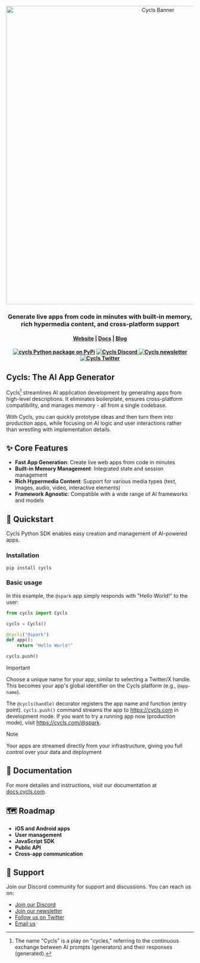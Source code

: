 <p align="center">
  <img src="https://github.com/user-attachments/assets/96bd304d-8116-4bce-8b8f-b08980875ad7" width="800px" alt="Cycls Banner">
</p>

<h3 align="center">
Generate live apps from code in minutes with built-in memory, <br/>rich hypermedia content, and cross-platform support
</h3>

<h4 align="center">
  <a href="https://cycls.com">Website</a> |
  <a href="https://docs.cycls.com">Docs</a> |
  <a href="https://docs.cycls.com">Blog</a>
</h4>

<h4 align="center">
  <a href="https://pypi.python.org/pypi/cycls"><img src="https://img.shields.io/pypi/v/cycls.svg?label=cycls+pypi&color=blueviolet" alt="cycls Python package on PyPi" /></a>
  <a href="https://discord.gg/XbxcTFBf7J">
    <img src="https://dcbadge.vercel.app/api/server/XbxcTFBf7J?style=flat" alt="Cycls Discord" />
  </a>
  <a href="https://blog.cycls.com"><img src="https://img.shields.io/badge/newsletter-blueviolet.svg?logo=substack&label=cycls" alt="Cycls newsletter" /></a>
  <a href="https://x.com/cycls_">
    <img src="https://img.shields.io/twitter/follow/cycls_" alt="Cycls Twitter" />
  </a>
</h4>


## Cycls: The AI App Generator
Cycls[^1] streamlines AI application development by generating apps from high-level descriptions. It eliminates boilerplate, ensures cross-platform compatibility, and manages memory - all from a single codebase.

With Cycls, you can quickly prototype ideas and then turn them into production apps, while focusing on AI logic and user interactions rather than wrestling with implementation details.

## ✨ Core Features
- **Fast App Generation**: Create live web apps from code in minutes
- **Built-in Memory Management**: Integrated state and session management
- **Rich Hypermedia Content**: Support for various media types (text, images, audio, video, interactive elements)
- **Framework Agnostic**: Compatible with a wide range of AI frameworks and models

## 🚀 Quickstart
Cycls Python SDK enables easy creation and management of AI-powered apps.

### Installation
```
pip install cycls
```

### Basic usage
In this example, the `@spark` app simply responds with "Hello World!" to the user:
```py
from cycls import Cycls

cycls = Cycls()

@cycls("@spark")
def app():
    return "Hello World!"

cycls.push()
```

> [!IMPORTANT]
> Choose a unique name for your app, similar to selecting a Twitter/X handle. This becomes your app's global identifier on the Cycls platform (e.g., `@app-name`).

The `@cycls(handle)` decorator registers the app name and function (entry point). `cycls.push()` command streams the app to https://cycls.com in development mode. If you want to try a running app now (production mode), visit https://cycls.com/@spark.

> [!NOTE]
> Your apps are streamed directly from your infrastructure, giving you full control over your data and deployment

## 📖 Documentation
For more detailes and instructions, visit our documentation at [docs.cycls.com](https://docs.cycls.com/).

## 🗺️ Roadmap
- **iOS and Android apps**
- **User management**
- **JavaScript SDK**
- **Public API**
- **Cross-app communication**

## 🙌 Support 
Join our Discord community for support and discussions. You can reach us on:

- [Join our Discord](https://discord.gg/XbxcTFBf7J)
- [Join our newsletter](https://blog.cycls.com)
- [Follow us on Twitter](https://x.com/cycls_)
- [Email us](mailto:hi@cycls.com)

[^1]: The name "Cycls" is a play on "cycles," referring to the continuous exchange between AI prompts (generators) and their responses (generated).
